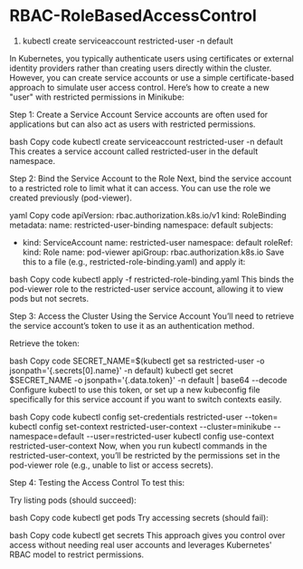 # RBAC-RoleBasedAccessControl
1. kubectl create serviceaccount restricted-user -n default

In Kubernetes, you typically authenticate users using certificates or external identity providers rather than creating users directly within the cluster. However, you can create service accounts or use a simple certificate-based approach to simulate user access control. Here’s how to create a new "user" with restricted permissions in Minikube:

Step 1: Create a Service Account
Service accounts are often used for applications but can also act as users with restricted permissions.

bash
Copy code
kubectl create serviceaccount restricted-user -n default
This creates a service account called restricted-user in the default namespace.

Step 2: Bind the Service Account to the Role
Next, bind the service account to a restricted role to limit what it can access. You can use the role we created previously (pod-viewer).

yaml
Copy code
apiVersion: rbac.authorization.k8s.io/v1
kind: RoleBinding
metadata:
  name: restricted-user-binding
  namespace: default
subjects:
  - kind: ServiceAccount
    name: restricted-user
    namespace: default
roleRef:
  kind: Role
  name: pod-viewer
  apiGroup: rbac.authorization.k8s.io
Save this to a file (e.g., restricted-role-binding.yaml) and apply it:

bash
Copy code
kubectl apply -f restricted-role-binding.yaml
This binds the pod-viewer role to the restricted-user service account, allowing it to view pods but not secrets.

Step 3: Access the Cluster Using the Service Account
You’ll need to retrieve the service account’s token to use it as an authentication method.

Retrieve the token:

bash
Copy code
SECRET_NAME=$(kubectl get sa restricted-user -o jsonpath='{.secrets[0].name}' -n default)
kubectl get secret $SECRET_NAME -o jsonpath='{.data.token}' -n default | base64 --decode
Configure kubectl to use this token, or set up a new kubeconfig file specifically for this service account if you want to switch contexts easily.

bash
Copy code
kubectl config set-credentials restricted-user --token=<your-token-here>
kubectl config set-context restricted-user-context --cluster=minikube --namespace=default --user=restricted-user
kubectl config use-context restricted-user-context
Now, when you run kubectl commands in the restricted-user-context, you’ll be restricted by the permissions set in the pod-viewer role (e.g., unable to list or access secrets).

Step 4: Testing the Access Control
To test this:

Try listing pods (should succeed):

bash
Copy code
kubectl get pods
Try accessing secrets (should fail):

bash
Copy code
kubectl get secrets
This approach gives you control over access without needing real user accounts and leverages Kubernetes' RBAC model to restrict permissions.









